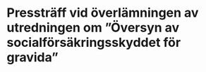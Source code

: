 # Pressträff vid överlämningen av utredningen om ”Översyn av socialförsäkringsskyddet för gravida”



